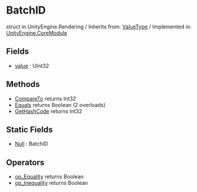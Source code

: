 # BatchID
struct in UnityEngine.Rendering
 / Inherits from: <a href="https://docs.unity3d.com/6000.0/Documentation/ScriptReference/ValueType.html">ValueType</a> / Implemented in: <a href="https://docs.unity3d.com/6000.0/Documentation/ScriptReference/UnityEngine.CoreModule.html">UnityEngine.CoreModule</a>

## Fields
- <a href="https://docs.unity3d.com/6000.0/Documentation/ScriptReference/BatchID-value.html">value</a> : UInt32

## Methods
- <a href="https://docs.unity3d.com/6000.0/Documentation/ScriptReference/BatchID.CompareTo.html">CompareTo</a> returns Int32
- <a href="https://docs.unity3d.com/6000.0/Documentation/ScriptReference/BatchID.Equals.html">Equals</a> returns Boolean (2 overloads)
- <a href="https://docs.unity3d.com/6000.0/Documentation/ScriptReference/BatchID.GetHashCode.html">GetHashCode</a> returns Int32

## Static Fields
- <a href="https://docs.unity3d.com/6000.0/Documentation/ScriptReference/BatchID-Null.html">Null</a> : BatchID

## Operators
- <a href="https://docs.unity3d.com/6000.0/Documentation/ScriptReference/BatchID.op_Equality.html">op_Equality</a> returns Boolean
- <a href="https://docs.unity3d.com/6000.0/Documentation/ScriptReference/BatchID.op_Inequality.html">op_Inequality</a> returns Boolean
